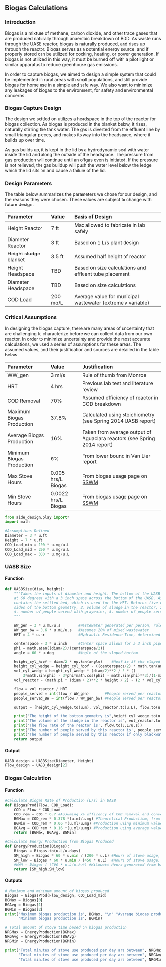 ## Biogas Calculations

### Introduction
Biogas is a mixture of methane, carbon dioxide, and other trace gases that are produced naturally through anaerobic breakdown of BOD. As waste runs through the UASB reactor, biogas is naturally produced, and rises up through the reactor. Biogas serves as a potential energy source, and if properly stored can be utilized for cooking, heating, or power generation. If biogas is not utilized in this way, it must be burned off with a pilot light or similar apparatus to reduce greenhouse gas emissions.

In order to capture biogas, we aimed to design a simple system that could be implemented in rural areas with small populations, and still provide biogas for home use in a simple and safe way. We also want to minimize any leakages of biogas to the environment, for safety and environmental concerns.


### Biogas Capture Design
The design we settled on utilizes a headspace in the top of the reactor for biogas collection. As biogas is produced in the blanket below, it rises, naturally stirring the tank water. The gas is diverted from the effluent line by small triangular pieces, and makes its way into the headspace, where it builds up over time.

As gas builds up, it is kept in the lid by a hydrodynamic seal with water inside the lid and along the outside of the headspace. The pressure from gas production will continue until an offgas even is initiated. If the pressure is not relieved, the gas buildup will push the water level below the ledge which the lid sits on and cause a failure of the lid.


### Design Parameters
The table below summarizes the parameters we chose for our design, and the reasons they were chosen.  These values are subject to change with future design.

Parameter| Value | Basis of Design
:------------- |:-------------|:--------
Height Reactor| 7 ft | Max allowed to fabricate in lab safely
Diameter Reactor |3 ft | Based on 1 L/s plant design
Height sludge blanket | 3.5 ft| Assumed half height of reactor
Height Headspace | TBD | Based on size calculations and effluent tube placement
Diameter Headspace | TBD| Based on size calculations
COD Load | 200 mg/L | Average value for municipal wastewater (extremely variable)


### Critical Assumptions

In designing the biogas capture, there are many areas of uncertainty that are challenging to characterize before we can collect data from our own reactor.  In order to minimize uncertainty and provide the most accurate calculations, we used a series of assumptions for these areas.  The assumed values, and their justification and sources are detailed in the table below.

Parameter| Value | Justification
:------------- |:-------------|:--------
WW_gen| 3 ml/s | Rule of thumb from Monroe
HRT |4 hrs | Previous lab test and literature review
COD Removal | 70% | Assumed efficiency of reactor in COD breakdown
Maximum Biogas Production | 37.8% | Calculated using stoichiometry (see Spring 2014 UASB report)
Average Biogas Production | 16% | Taken from average output of Aguaclara reactors (see Spring 2014 report)
Minimum Biogas Production | 6% | From lower bound in [Van Lier report](https://courses.edx.org/c4x/DelftX/CTB3365STx/asset/Chap_4_Van_Lier_et_al.pdf)
Max Stove Hours | 0.005 hrs/L Biogas | From biogas usage page on [SSWM](https://www.sswm.info/content/direct-use-biogas)
Min Stove Hours | 0.0022 hrs/L Biogas | From biogas usage page on [SSWM](https://www.sswm.info/content/direct-use-biogas)


```python
from aide_design.play import*
import math

#Assumptions Defined
Diameter = 3 * u.ft
Height = 7 * u.ft
COD_Load_min = 100 * u.mg/u.L
COD_Load_mid = 200 * u.mg/u.L
COD_Load_max = 300 * u.mg/u.L
```

### UASB Size
#### Function
```python
def UASBSize(diam, height):
    """Takes the inputs of diameter and height. The bottom of the UASB is sloped
    at 60 degrees with a 3 inch space across the bottom of the UASB. Assumes that half the reactor
    contains the settled bed, which is used for the HRT. Returns five outputs: 1. height of the sloped
    sides of the bottom geometry, 2. volume of sludge in the reactor, 3. flow rate,
    4. number of people served with graywater, 5. number of people served with blackwater.
    """

    WW_gen = 3 * u.mL/u.s        #Wastewater generated per person, rule of thumb from Monroe
    WW_gen_bw = 0.6 * u.mL/u.s   #Assumes 20% of mixed wastewater
    HRT = 4 * u.hr               #Hydraulic Residence Time, determined from lab scale tests

    centerspace = 3 * u.inch     #Center space allows for a 3 inch pipe across the bottom
    phi = math.atan((diam/2)/(centerspace/2))
    angle = 60 * u.deg           #Angle of the sloped bottom

    height_cyl_hoof = diam/2 * np.tan(angle)    #Hoof is if the sloped bottom meets in the centerline
    height_cyl_wedge = height_cyl_hoof - ((centerspace/2) * math.tan(angle)) #Wedge is if the sloped bottom is offset from the centerline
    vol_cyl_wedge = height_cyl_wedge * (diam/2)**2 / 3 * ((
        3*math.sin(phi) - 3*phi*math.cos(phi) - math.sin(phi)**3)/(1-math.cos(phi)))
    vol_reactor = (math.pi * (diam / 2)**2 * height / 2) - (2 * vol_cyl_wedge)

    flow = vol_reactor / HRT
    people_served = int(flow / WW_gen)       #People served per reactor
    people_served_BW = int(flow / WW_gen_bw) #People served per reactor treating only blackwater

    output = [height_cyl_wedge.to(u.m), vol_reactor.to(u.L), flow.to(u.L/u.s), people_served, people_served_BW]

    print("The height of the bottom geometry is",height_cyl_wedge.to(u.m))
    print('The volume of the sludge in the reactor is', vol_reactor.to(u.L))
    print('The flow rate of the reactor is', flow.to(u.L/u.s))
    print('The number of people served by this reactor is', people_served)
    print('The number of people served by this reactor if only blackwater is treated is', people_served_BW)
    return output
```

#### Output
```python
UASB_design = UASBSize(Diameter, Height)
Flow_design = UASB_design[2]
```

### Biogas Calculation
#### Function
```python
#Calculate Biogas Rate of Production (L/s) in UASB
def BiogasProd(Flow, COD_Load):
    COD = Flow * COD_Load
    COD_rem = COD * 0.7 #Assuming x% efficency of COD removal and conversion in reactor
    BGMax = COD_rem * 0.378 *(u.ml/u.mg) #Theoretical Productiom, from Fall 2014 UASB team report
    BGMin = COD_rem * 0.06 *(u.ml/u.mg) #Production using minimum value from Van Lier report
    BGAvg = COD_rem * 0.16 *(u.ml/u.mg) #Production using average value from Spring 2014 tests
    return [BGMax, BGAvg, BGMin]

#Calculate Energy Production from Biogas Produced
def EnergyProduction(Biogas):
    Biogas = Biogas.to(u.L/u.days)
    SM_high = Biogas * 60 * u.min / (200 * u.L) #Hours of stove usage, given maximum efficency of stove
    SM_low = Biogas * 60 * u.min / (450 * u.L)  #Hours of stove usage, given minimum efficency
    #KWH = Biogas / (700 * u.L/u.kwh) #Kilowatt Hours generated from biogas used
    return [SM_high,SM_low]
```

#### Outputs
```python
# Maximum and minimum amount of biogas produced
Biogas = BiogasProd(Flow_design, COD_Load_mid)
BGMax = Biogas[0]
BGAvg = Biogas[1]
BGMin = Biogas[2]
print("Maximum biogas production is", BGMax, "\n" "Average biogas production is", BGAvg, "\n"
      "Minimum biogas production is", BGMin)

# Total amount of stove time based on biogas production
NRGMax = EnergyProduction(BGMax)
NRGAvg = EnergyProduction(BGAvg)
NRGMin = EnergyProduction(BGMin)

print("Total minutes of stove use produced per day are between", NRGMax[0], "and", NRGMax[1], "\n"
      "Total minutes of stove use produced per day are between", NRGAvg[0], "and", NRGAvg[1], "\n"
      "Total minutes of stove use produced per day are between", NRGMin[0], "and", NRGMin[1])
```
